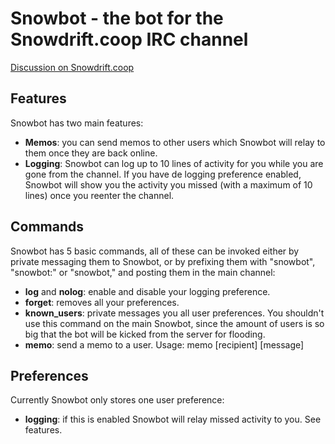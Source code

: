 # Snowbot - the bot for the Snowdrift.coop IRC channel

[Discussion on Snowdrift.coop](https://snowdrift.coop/p/snowdrift/w/en/snowbot/d)

## Features
Snowbot has two main features:

* __Memos__: you can send memos to other users which Snowbot will relay to them
  once they are back online.
* __Logging__: Snowbot can log up to 10 lines of activity for you while you
  are gone from the channel. If you have de logging preference enabled, Snowbot
  will show you the activity you missed (with a maximum of 10 lines) once you
  reenter the channel.

## Commands
Snowbot has 5 basic commands, all of these can be invoked either by private
messaging them to Snowbot, or by prefixing them with "snowbot", "snowbot:" or
"snowbot," and posting them in the main channel:

* __log__ and __nolog__: enable and disable your logging preference.
* __forget__: removes all your preferences.
* __known\_users__: private messages you all user preferences. You shouldn't
  use this command on the main Snowbot, since the amount of users is so big
  that the bot will be kicked from the server for flooding.
* __memo__: send a memo to a user. Usage: memo [recipient] [message]

## Preferences
Currently Snowbot only stores one user preference:

* __logging__: if this is enabled Snowbot will relay missed activity to you.
  See features.
